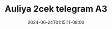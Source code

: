 --- 
title: "Auliya 2cek telegram A3"
description: "video  video bokep Auliya 2cek telegram A3 dood    "
date: 2024-06-24T01:15:11-08:00
file_code: "cclrgknlty7r"
draft: false
cover: "puhyvyntvq0vc7an.jpg"
tags: ["Auliya", "telegram", "bokep-indo", "bokep-viral", "bokep-ig"]
length: 85
fld_id: "1483183"
foldername: "Auliya 2cek telegram"
categories: ["Auliya 2cek telegram"]
views: 0
---
